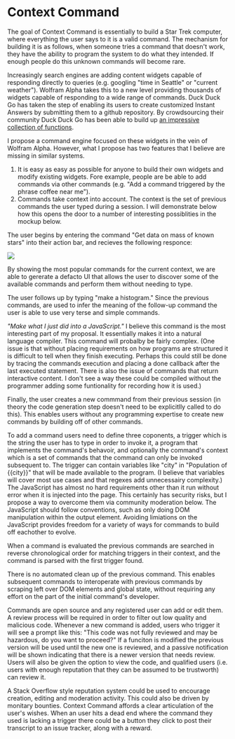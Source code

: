 Context Command
===============
The goal of Context Command is essentially to build a Star Trek computer, where everything the user says to it is a valid command. The mechanism for building it is as follows, when someone tries a command that doesn't work, they have the ability to program the system to do what they intended. If enough people do this unknown commands will become rare.

Increasingly search engines are adding content widgets capable of responding directly to queries (e.g. googling "time in Seattle" or "current weather"). Wolfram Alpha takes this to a new level providing thousands of widgets capable of responding to a wide range of commands. Duck Duck Go has taken the step of enabling its users to create customized Instant Answers by submitting them to a github repository. By crowdsourcing their community Duck Duck Go has been able to build up [an impressive collection of functions](https://duckduckgo.com/goodies).

I propose a command engine focused on these widgets in the vein of Wolfram Alpha. However, what I propose has two features that I believe are missing in similar systems.

1. It is easy as easy as possible for anyone to build their own widgets and modify existing widgets. Fore example, people are be able to add commands via other commands (e.g. "Add a command triggered by the phrase coffee near me").
2. Commands take context into account. The context is the set of previous commands the user typed during a session. I will demonstrate below how this opens the door to a number of interesting possiblities in the mockup below.

The user begins by entering the command "Get data on mass of known stars" into their action bar, and recieves the following responce:

![](//cc_main.png)

By showing the most popular commands for the current context, we are able to gererate a defacto UI that allows the user to discover some of the available commands and perform them without needing to type.

The user follows up by typing "make a histogram." Since the previous commands, are used to infer the meaning of the follow-up command the user is able to use very terse and simple commands.




*"Make what I just did into a JavaScript."* I believe this command is the most interesting part of my proposal. It essentially makes it into a natural language compiler. This command will probalby be fairly complex. (One issue is that without placing requirements on how programs are structured it is difficult to tell when they finish executing. Perhaps this could still be done by tracing the commands execution and placing a done callback after the last executed statement. There is also the issue of commands that return interactive content. I don't see a way these could be compiled without the programmer adding some funtionality for recording how it is used.)

Finally, the user creates a new commmand from their previous session (in theory the code generation step doesn't need to be explicitlly called to do this). This enables users without any programming expertise to create new commands by building off of other commands. 




To add a command users need to define three coponents, a trigger which is the string the user has to type in order to invoke it, a program that implements the command's behavoir, and optionally the command's context which is a set of commands that the command can only be invoked subsequent to. The trigger can contain variables like "city" in "Population of {{city}}" that will be made available to the program. (I believe that variables will cover most use cases and that regexes add unnecessairy complexity.) The JavaScript has almost no hard requirements other than it run without error when it is injected into the page. This certainly has security risks, but I propose a way to overcome them via community moderation below. The JavaScript should follow conventions, such as only doing DOM manipulation within the output element. Avoiding limiations on the JavaScript provides freedom for a variety of ways for commands to build off eachother to evolve.

When a command is evaluated the previous commands are searched in reverse chronological order for matching triggers in their context, and the command is parsed with the first trigger found.

There is no automated clean up of the previous command. This enables subsequent commands to interoperate with previous commands by scraping left over DOM elements and global state, without requiring any effort on the part of the initial command's developer. 

Commands are open source and any registered user can add or edit them. A review process will be required in order to filter out low quality and malicious code. Whenever a new command is added, users who trigger it will see a prompt like this:
"This code was not fully reviewed and may be hazardous, do you want to proceed?" If a funciton is modified the previous version will be used until the new one is reviewed, and a passive notification will be shown indicating that there is a newer version that needs review. Users will also be given the option to view the code, and qualified users (i.e. users with enough reputation that they can be assumed to be trustworth) can review it.

A Stack Overflow style reputation system could be used to encourage creation, editing and moderation activity. This could also be driven by monitary bounties. Context Command affords a clear articulation of the user's wishes. When an user hits a dead end where the command they used is lacking a trigger there could be a button they click to post their transcript to an issue tracker, along with a reward.

